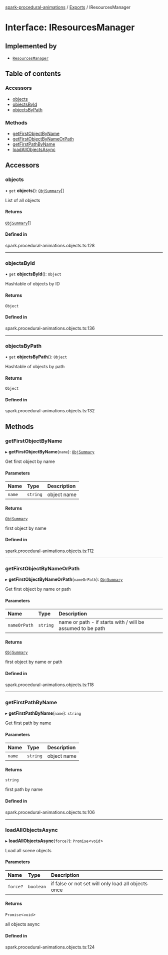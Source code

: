 [spark-procedural-animations](../README.md) / [Exports](../modules.md) / IResourcesManager

# Interface: IResourcesManager

## Implemented by

- [`ResourcesManager`](../classes/ResourcesManager.md)

## Table of contents

### Accessors

- [objects](IResourcesManager.md#objects)
- [objectsById](IResourcesManager.md#objectsbyid)
- [objectsByPath](IResourcesManager.md#objectsbypath)

### Methods

- [getFirstObjectByName](IResourcesManager.md#getfirstobjectbyname)
- [getFirstObjectByNameOrPath](IResourcesManager.md#getfirstobjectbynameorpath)
- [getFirstPathByName](IResourcesManager.md#getfirstpathbyname)
- [loadAllObjectsAsync](IResourcesManager.md#loadallobjectsasync)

## Accessors

### objects

• `get` **objects**(): [`ObjSummary`](../classes/ObjSummary.md)[]

List of all objects

#### Returns

[`ObjSummary`](../classes/ObjSummary.md)[]

#### Defined in

spark.procedural-animations.objects.ts:128

___

### objectsById

• `get` **objectsById**(): `Object`

Hashtable of objects by ID

#### Returns

`Object`

#### Defined in

spark.procedural-animations.objects.ts:136

___

### objectsByPath

• `get` **objectsByPath**(): `Object`

Hashtable of objects by path

#### Returns

`Object`

#### Defined in

spark.procedural-animations.objects.ts:132

## Methods

### getFirstObjectByName

▸ **getFirstObjectByName**(`name`): [`ObjSummary`](../classes/ObjSummary.md)

Get first object by name

#### Parameters

| Name | Type | Description |
| :------ | :------ | :------ |
| `name` | `string` | object name |

#### Returns

[`ObjSummary`](../classes/ObjSummary.md)

first object by name

#### Defined in

spark.procedural-animations.objects.ts:112

___

### getFirstObjectByNameOrPath

▸ **getFirstObjectByNameOrPath**(`nameOrPath`): [`ObjSummary`](../classes/ObjSummary.md)

Get first object by name or path

#### Parameters

| Name | Type | Description |
| :------ | :------ | :------ |
| `nameOrPath` | `string` | name or path - if starts with / will be assumed to be path |

#### Returns

[`ObjSummary`](../classes/ObjSummary.md)

first object by name or path

#### Defined in

spark.procedural-animations.objects.ts:118

___

### getFirstPathByName

▸ **getFirstPathByName**(`name`): `string`

Get first path by name

#### Parameters

| Name | Type | Description |
| :------ | :------ | :------ |
| `name` | `string` | object name |

#### Returns

`string`

first path by name

#### Defined in

spark.procedural-animations.objects.ts:106

___

### loadAllObjectsAsync

▸ **loadAllObjectsAsync**(`force?`): `Promise`<`void`\>

Load all scene objects

#### Parameters

| Name | Type | Description |
| :------ | :------ | :------ |
| `force?` | `boolean` | if false or not set will only load all objects once |

#### Returns

`Promise`<`void`\>

all objects async

#### Defined in

spark.procedural-animations.objects.ts:124
